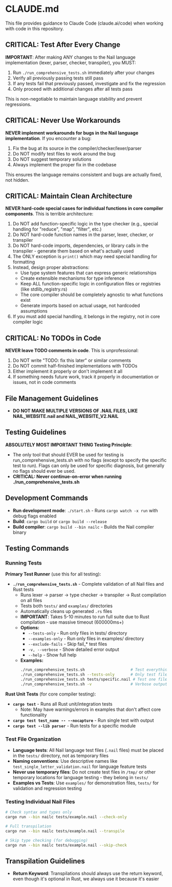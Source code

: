 # CLAUDE.md

This file provides guidance to Claude Code (claude.ai/code) when working with code in this repository.

## CRITICAL: Test After Every Change

**IMPORTANT**: After making ANY changes to the Nail language implementation (lexer, parser, checker, transpiler), you MUST:

1. Run `./run_comprehensive_tests.sh` immediately after your changes
2. Verify all previously passing tests still pass
3. If any tests fail that previously passed, investigate and fix the regression
4. Only proceed with additional changes after all tests pass

This is non-negotiable to maintain language stability and prevent regressions.

## CRITICAL: Never Use Workarounds

**NEVER implement workarounds for bugs in the Nail language implementation**. If you encounter a bug:

1. Fix the bug at its source in the compiler/checker/lexer/parser
2. Do NOT modify test files to work around the bug
3. Do NOT suggest temporary solutions
4. Always implement the proper fix in the codebase

This ensures the language remains consistent and bugs are actually fixed, not hidden.

## CRITICAL: Maintain Clean Architecture

**NEVER hard-code special cases for individual functions in core compiler components**. This is terrible architecture:

1. Do NOT add function-specific logic in the type checker (e.g., special handling for "reduce", "map", "filter", etc.)
2. Do NOT hard-code function names in the parser, lexer, checker, or transpiler
3. Do NOT hard-code imports, dependencies, or library calls in the transpiler - generate them based on what's actually used
4. The ONLY exception is `print()` which may need special handling for formatting
5. Instead, design proper abstractions:
   - Use type system features that can express generic relationships
   - Create extensible mechanisms for type inference
   - Keep ALL function-specific logic in configuration files or registries (like stdlib_registry.rs)
   - The core compiler should be completely agnostic to what functions exist
   - Generate imports based on actual usage, not hardcoded assumptions
6. If you must add special handling, it belongs in the registry, not in core compiler logic

## CRITICAL: No TODOs in Code

**NEVER leave TODO comments in code**. This is unprofessional:

1. Do NOT write "TODO: fix this later" or similar comments
2. Do NOT commit half-finished implementations with TODOs
3. Either implement it properly or don't implement it all
4. If something needs future work, track it properly in documentation or issues, not in code comments

## File Management Guidelines

- **DO NOT MAKE MULTIPLE VERSIONS OF .NAIL FILES, LIKE NAIL_WEBSITE.nail and NAIL_WEBSITE_V2.NAIL**

## Testing Guidelines

**ABSOLUTELY MOST IMPORTANT THING Testing Principle**:
- The only tool that should EVER be used for testing is run_comprehensive_tests.sh with no flags (except to specify the specific test to run). Flags can only be used for specific diagnosis, but generally no flags should ever be used.
- **CRITICAL: Never continue-on-error when running ./run_comprehensive_tests.sh**

## Development Commands

- **Run development mode**: `./start.sh` - Runs `cargo watch -x run` with debug flags enabled
- **Build**: `cargo build` or `cargo build --release`
- **Build compiler**: `cargo build --bin nailc` - Builds the Nail compiler binary

## Testing Commands

### Running Tests

**Primary Test Runner** (use this for all testing):
- **`./run_comprehensive_tests.sh`** - Complete validation of all Nail files and Rust tests
  - Runs lexer → parser → type checker → transpiler → Rust compilation on all files
  - Tests both `tests/` and `examples/` directories
  - Automatically cleans up generated `.rs` files
  - **IMPORTANT**: Takes 5-10 minutes to run full suite due to Rust compilation - use massive timeout (600000ms+)
  - **Options:**
    - `--tests-only` - Run only files in tests/ directory
    - `--examples-only` - Run only files in examples/ directory  
    - `--exclude-fails` - Skip fail_* test files
    - `-v, --verbose` - Show detailed error output
    - `--help` - Show full help
  - **Examples:**
    ```bash
    ./run_comprehensive_tests.sh                    # Test everything
    ./run_comprehensive_tests.sh --tests-only       # Only test files
    ./run_comprehensive_tests.sh tests/specific.nail # Test one file
    ./run_comprehensive_tests.sh -v                 # Verbose output
    ```

**Rust Unit Tests** (for core compiler testing):
- **`cargo test`** - Runs all Rust unit/integration tests
  - Note: May have warnings/errors in examples that don't affect core functionality
- **`cargo test test_name -- --nocapture`** - Run single test with output
- **`cargo test --lib parser`** - Run tests for a specific module

### Test File Organization

- **Language tests**: All Nail language test files (`.nail` files) must be placed in the `tests/` directory, not as temporary files
- **Naming conventions**: Use descriptive names like `test_single_letter_validation.nail` for language feature tests
- **Never use temporary files**: Do not create test files in `/tmp/` or other temporary locations for language testing - they belong in `tests/`
- **Examples vs Tests**: Use `examples/` for demonstration files, `tests/` for validation and regression testing

### Testing Individual Nail Files

```bash
# Check syntax and types only
cargo run --bin nailc tests/example.nail --check-only

# Full transpilation
cargo run --bin nailc tests/example.nail --transpile

# Skip type checking (for debugging)
cargo run --bin nailc tests/example.nail --skip-check
```

## Transpilation Guidelines

- **Return Keyword**: Transpilations should always use the return keyword, even though it's optional in Rust, we always use it because it's easier